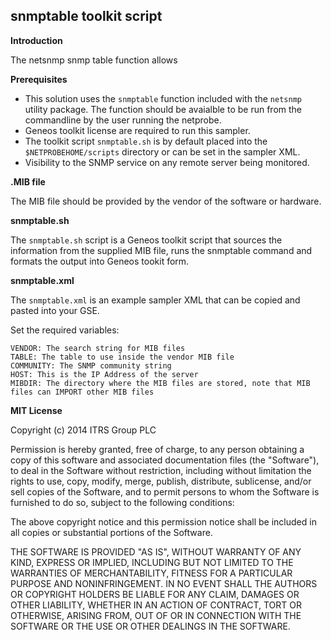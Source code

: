 snmptable toolkit script
-------------------------------------------------------

**Introduction**

The netsnmp snmp table function allows

**Prerequisites**

- This solution uses the ``snmptable`` function included with the ``netsnmp`` utility package.  The function should be avaialble to be run from the commandline by the user running the netprobe. 
- Geneos toolkit license are required to run this sampler.
- The toolkit script ``snmptable.sh`` is by default placed into the ``$NETPROBEHOME/scripts`` directory or can be set in the sampler XML.
- Visibility to the SNMP service on any remote server being monitored. 

**.MIB file**

The MIB file should be provided by the vendor of the software or hardware.  

**snmptable.sh**

The ``snmptable.sh`` script is a Geneos toolkit script that sources the information from the supplied MIB file, runs the snmptable command and formats the output into Geneos tookit form.  

**snmptable.xml**

The ``snmptable.xml`` is an example sampler XML that can be copied and pasted into your GSE.

Set the required variables:

	VENDOR: The search string for MIB files
	TABLE: The table to use inside the vendor MIB file
	COMMUNITY: The SNMP community string
	HOST: This is the IP Address of the server
	MIBDIR: The directory where the MIB files are stored, note that MIB files can IMPORT other MIB files



**MIT License**

Copyright (c) 2014 ITRS Group PLC

Permission is hereby granted, free of charge, to any person obtaining a copy
of this software and associated documentation files (the "Software"), to deal
in the Software without restriction, including without limitation the rights
to use, copy, modify, merge, publish, distribute, sublicense, and/or sell
copies of the Software, and to permit persons to whom the Software is
furnished to do so, subject to the following conditions:

The above copyright notice and this permission notice shall be included in
all copies or substantial portions of the Software.

THE SOFTWARE IS PROVIDED "AS IS", WITHOUT WARRANTY OF ANY KIND, EXPRESS OR
IMPLIED, INCLUDING BUT NOT LIMITED TO THE WARRANTIES OF MERCHANTABILITY,
FITNESS FOR A PARTICULAR PURPOSE AND NONINFRINGEMENT. IN NO EVENT SHALL THE
AUTHORS OR COPYRIGHT HOLDERS BE LIABLE FOR ANY CLAIM, DAMAGES OR OTHER
LIABILITY, WHETHER IN AN ACTION OF CONTRACT, TORT OR OTHERWISE, ARISING FROM,
OUT OF OR IN CONNECTION WITH THE SOFTWARE OR THE USE OR OTHER DEALINGS IN
THE SOFTWARE.
